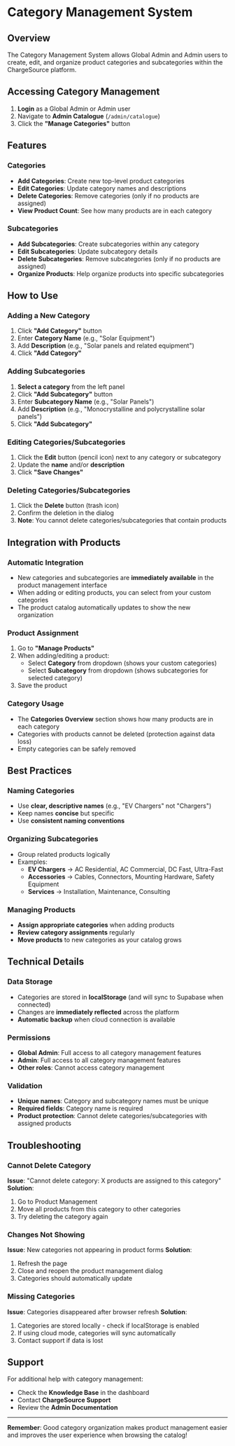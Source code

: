 # Category Management System

## Overview

The Category Management System allows Global Admin and Admin users to create, edit, and organize product categories and subcategories within the ChargeSource platform.

## Accessing Category Management

1. **Login** as a Global Admin or Admin user
2. Navigate to **Admin Catalogue** (`/admin/catalogue`)
3. Click the **"Manage Categories"** button

## Features

### Categories

- **Add Categories**: Create new top-level product categories
- **Edit Categories**: Update category names and descriptions
- **Delete Categories**: Remove categories (only if no products are assigned)
- **View Product Count**: See how many products are in each category

### Subcategories

- **Add Subcategories**: Create subcategories within any category
- **Edit Subcategories**: Update subcategory details
- **Delete Subcategories**: Remove subcategories (only if no products are assigned)
- **Organize Products**: Help organize products into specific subcategories

## How to Use

### Adding a New Category

1. Click **"Add Category"** button
2. Enter **Category Name** (e.g., "Solar Equipment")
3. Add **Description** (e.g., "Solar panels and related equipment")
4. Click **"Add Category"**

### Adding Subcategories

1. **Select a category** from the left panel
2. Click **"Add Subcategory"** button
3. Enter **Subcategory Name** (e.g., "Solar Panels")
4. Add **Description** (e.g., "Monocrystalline and polycrystalline solar panels")
5. Click **"Add Subcategory"**

### Editing Categories/Subcategories

1. Click the **Edit** button (pencil icon) next to any category or subcategory
2. Update the **name** and/or **description**
3. Click **"Save Changes"**

### Deleting Categories/Subcategories

1. Click the **Delete** button (trash icon)
2. Confirm the deletion in the dialog
3. **Note**: You cannot delete categories/subcategories that contain products

## Integration with Products

### Automatic Integration

- New categories and subcategories are **immediately available** in the product management interface
- When adding or editing products, you can select from your custom categories
- The product catalog automatically updates to show the new organization

### Product Assignment

1. Go to **"Manage Products"**
2. When adding/editing a product:
   - Select **Category** from dropdown (shows your custom categories)
   - Select **Subcategory** from dropdown (shows subcategories for selected category)
3. Save the product

### Category Usage

- The **Categories Overview** section shows how many products are in each category
- Categories with products cannot be deleted (protection against data loss)
- Empty categories can be safely removed

## Best Practices

### Naming Categories

- Use **clear, descriptive names** (e.g., "EV Chargers" not "Chargers")
- Keep names **concise** but specific
- Use **consistent naming conventions**

### Organizing Subcategories

- Group related products logically
- Examples:
  - **EV Chargers** → AC Residential, AC Commercial, DC Fast, Ultra-Fast
  - **Accessories** → Cables, Connectors, Mounting Hardware, Safety Equipment
  - **Services** → Installation, Maintenance, Consulting

### Managing Products

- **Assign appropriate categories** when adding products
- **Review category assignments** regularly
- **Move products** to new categories as your catalog grows

## Technical Details

### Data Storage

- Categories are stored in **localStorage** (and will sync to Supabase when connected)
- Changes are **immediately reflected** across the platform
- **Automatic backup** when cloud connection is available

### Permissions

- **Global Admin**: Full access to all category management features
- **Admin**: Full access to all category management features
- **Other roles**: Cannot access category management

### Validation

- **Unique names**: Category and subcategory names must be unique
- **Required fields**: Category name is required
- **Product protection**: Cannot delete categories/subcategories with assigned products

## Troubleshooting

### Cannot Delete Category

**Issue**: "Cannot delete category: X products are assigned to this category"
**Solution**:

1. Go to Product Management
2. Move all products from this category to other categories
3. Try deleting the category again

### Changes Not Showing

**Issue**: New categories not appearing in product forms
**Solution**:

1. Refresh the page
2. Close and reopen the product management dialog
3. Categories should automatically update

### Missing Categories

**Issue**: Categories disappeared after browser refresh
**Solution**:

1. Categories are stored locally - check if localStorage is enabled
2. If using cloud mode, categories will sync automatically
3. Contact support if data is lost

## Support

For additional help with category management:

- Check the **Knowledge Base** in the dashboard
- Contact **ChargeSource Support**
- Review the **Admin Documentation**

---

**Remember**: Good category organization makes product management easier and improves the user experience when browsing the catalog!

